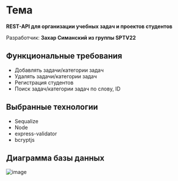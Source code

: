 # Тема
**REST-API для организации учебных задач и проектов студентов**

Разработчик: **Захар Симанский из группы SPTV22**

## Функциональные требования
- Добавлять задачи/категории задач
- Удалять задачи/категории задач
- Регистрация студентов
- Поиск задач/категории задач по слову, ID

## Выбранные технологии
- Sequalize
- Node
- express-validator
- bcryptjs

## Диаграмма базы данных
![image](https://github.com/user-attachments/assets/ec3c3258-c99e-48e7-9e43-28a7883a41d3)

